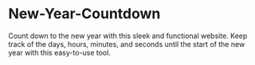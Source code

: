 # New-Year-Countdown
Count down to the new year with this sleek and functional website. Keep track of the days, hours, minutes, and seconds until the start of the new year with this easy-to-use tool.
